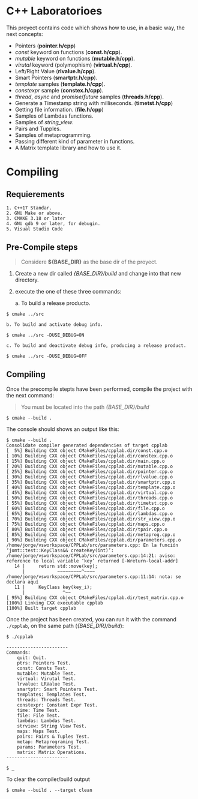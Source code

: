 
# C++ Laboratorioes

This proyect contains code which shows how to use, in a basic way, the next concepts:

+ Pointers (**pointer.h/cpp**)
+ *const* keyword on functions (**const.h/cpp**).
+ *mutable* keyword on functions (**mutable.h/cpp**).
+ *virutal* keyword (polymophism) (**virtual.h/cpp**).
+ Left/Right Value (**rlvalue.h/cpp**).
+ Smart Pointers (**smartptr.h/cpp**).
+ *template* samples (**template.h/cpp**).
+ *constexpr* sample (**constex.h/cpp**).
+ *thread*, *async* and *promise*/*future* samples (**threads.h/cpp**).
+ Generate a Timestamp string with milliseconds. (**timetst.h/cpp**)
+ Getting file information. (**file.h/cpp**)
+ Samples of Lambdas functions.
+ Samples of *string_view*.
+ Pairs and Tupples.
+ Samples of metaprogramming.
+ Passing different kind of parameter in functions.
+ A Matrix template library and how to use it.

# Compiling

## Requierements

    1. C++17 Standar.
    2. GNU Make or above.
    3. CMAKE 3.18 or later
    4. GNU gdb 9 or later, for debugin.
    5. Visual Studio Code
    

## Pre-Compile steps

> Considere **${BASE_DIR}** as the base dir of the proyect.

1. Create a new dir called *{BASE_DIR}/build* and change into that new directory.
2. execute the one of these three commands:

    a. To build a release producto.

```shell
$ cmake ../src
```

	b. To build and activate debug info.

```shell
$ cmake ../src -DUSE_DEBUG=ON
```

    c. To build and deactivate debug info, producing a release product.

```shell
$ cmake ../src -DUSE_DEBUG=OFF
```

## Compiling

Once the precompile stepts have been performed, compile the project with the next command:

> You must be located into the path *{BASE_DIR}/build*

```shell
$ cmake --build .
```

The console should shows an output like this:

```shell
$ cmake --build .
Consolidate compiler generated dependencies of target cpplab
[  5%] Building CXX object CMakeFiles/cpplab.dir/const.cpp.o
[ 10%] Building CXX object CMakeFiles/cpplab.dir/constex.cpp.o
[ 15%] Building CXX object CMakeFiles/cpplab.dir/main.cpp.o
[ 20%] Building CXX object CMakeFiles/cpplab.dir/mutable.cpp.o
[ 25%] Building CXX object CMakeFiles/cpplab.dir/pointer.cpp.o
[ 30%] Building CXX object CMakeFiles/cpplab.dir/rlvalue.cpp.o
[ 35%] Building CXX object CMakeFiles/cpplab.dir/smartptr.cpp.o
[ 40%] Building CXX object CMakeFiles/cpplab.dir/template.cpp.o
[ 45%] Building CXX object CMakeFiles/cpplab.dir/virtual.cpp.o
[ 50%] Building CXX object CMakeFiles/cpplab.dir/threads.cpp.o
[ 55%] Building CXX object CMakeFiles/cpplab.dir/timetst.cpp.o
[ 60%] Building CXX object CMakeFiles/cpplab.dir/file.cpp.o
[ 65%] Building CXX object CMakeFiles/cpplab.dir/lambdas.cpp.o
[ 70%] Building CXX object CMakeFiles/cpplab.dir/str_view.cpp.o
[ 75%] Building CXX object CMakeFiles/cpplab.dir/maps.cpp.o
[ 80%] Building CXX object CMakeFiles/cpplab.dir/tpair.cpp.o
[ 85%] Building CXX object CMakeFiles/cpplab.dir/metaprog.cpp.o
[ 90%] Building CXX object CMakeFiles/cpplab.dir/parameters.cpp.o
/home/jorge/vsworkspace/CPPLab/src/parameters.cpp: En la función ‘jomt::test::KeyClass&& createKey(int)’:
/home/jorge/vsworkspace/CPPLab/src/parameters.cpp:14:21: aviso: reference to local variable ‘key’ returned [-Wreturn-local-addr]
   14 |     return std::move(key);
      |            ~~~~~~~~~^~~~~
/home/jorge/vsworkspace/CPPLab/src/parameters.cpp:11:14: nota: se declara aquí
   11 |     KeyClass key(key_i);
      |              ^~~
[ 95%] Building CXX object CMakeFiles/cpplab.dir/test_matrix.cpp.o
[100%] Linking CXX executable cpplab
[100%] Built target cpplab
```

Once the project has been created, you can run it with the command `./cpplab`, on the same path (*{BASE_DIR}/build*):

```shell
$ ./cpplab 

-----------------------
Commands:
	quit: Quit.
	ptrs: Pointers Test.
	const: Consts Test.
	mutable: Mutable Test.
	virtual: Virutal Test.
	lrvalue: LRValue Test.
	smartptr: Smart Pointers Test.
	templates: Templates Test.
	threads: Threads Test.
	constexpr: Constant Expr Test.
	time: Time Test.
	file: File Test.
	lambdas: Lambdas Test.
	strview: String View Test.
	maps: Maps Test.
	pairs: Pairs & Tuples Test.
	metap: Metaprograming Test.
	params: Parameters Test.
	matrix: Matrix Operations.
-----------------------

$ _
```

To clear the compiler/build output 

```shell
$ cmake --build . --target clean
```